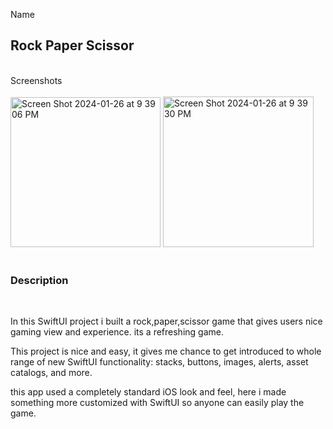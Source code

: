 Name <br>
<h2>Rock Paper Scissor</h2> 
<br>
Screenshots <br>
<br>

<img width="240" alt="Screen Shot 2024-01-26 at 9 39 06 PM" src="https://github.com/A-f-Adib/Rock_paper_scissor/assets/109586107/a697a1b0-6a25-420f-8d0a-defa04390898">

<img width="241" alt="Screen Shot 2024-01-26 at 9 39 30 PM" src="https://github.com/A-f-Adib/Rock_paper_scissor/assets/109586107/6e96113a-6f97-4bea-a377-ba33d76d32f1">


<br>
<br>
<h3> Description</h3> <br>

In this SwiftUI project i built a rock,paper,scissor game that gives users nice gaming view and experience. its a refreshing game.

This project is nice and easy, it gives me chance to get introduced to whole range of new SwiftUI functionality: stacks, buttons, images, alerts, asset catalogs, and more.

 this app used a completely standard iOS look and feel, here i made something more customized with SwiftUI so anyone can easily play the game.


